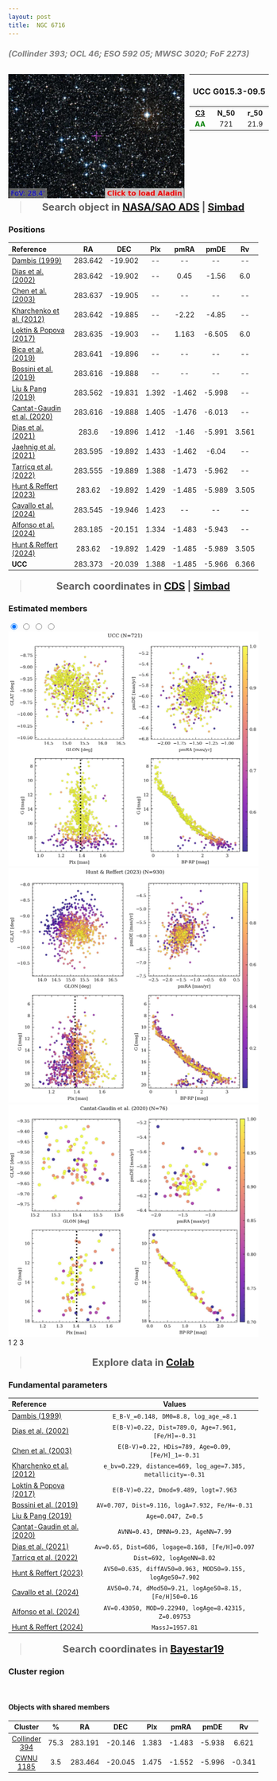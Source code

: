 ```yaml
---
layout: post
title:  NGC 6716
---
```

<h3><span style="color: #808080;"><i>(Collinder 393; OCL 46; ESO 592 05; MWSC 3020; FoF 2273)</i></span></h3><div style="display: flex; justify-content: space-between; width:720px;height:250px">
<div style="text-align: center;">

<!-- Static image + data attributes for FOV and target -->
<img id="aladin_img"
     data-umami-event="aladin_load"
     src="https://raw.githubusercontent.com/ucc23/Q1N/main/plots/aladin/ngc6716.webp"
     alt="Click to load Aladin Lite" 
     style="width:355px;height:250px; cursor: pointer;"
     data-fov="0.73" 
     data-target="283.373 -20.039"/>
<!-- Div to contain Aladin Lite viewer -->
<div id="aladin-lite-div" style="width:355px;height:250px;display:none;"></div>
<!-- Aladin Lite script (will be loaded after the image is clicked) -->
<script src="{{ site.baseurl }}/scripts/aladin_load.js"></script>

</div>
<!-- Left block -->

<table style="width:355px;height:250px;">
  <!-- Row 1 (title) -->
  <tr>
    <td colspan="5"><h3>UCC G015.3-09.5</h3></td>
  </tr>
  <!-- Row 2 -->
  <tr>
    <th style="text-align: center;"><a href="https://ucc.ar/faq#what-is-the-c3-parameter" title="Combined class">C3</a></th>
    <th style="text-align: center;"><div title="Stars with membership probability >50%">N_50</div></th>
    <th style="text-align: center;"><div title="Radius that contains half the members [arcmin]">r_50</div></th>
  </tr>
  <!-- Row 3 -->
  <tr>
    <td style="text-align: center;"><span style="color: green; font-weight: bold;">A</span><span style="color: green; font-weight: bold;">A</span></td>
    <td style="text-align: center;">721</td>
    <td style="text-align: center;">21.9</td>
  </tr>
</table>
</div>

> <p style="text-align:center; font-weight: bold; font-size:20px">Search object in <a data-umami-event="nasa_search" href="https://ui.adsabs.harvard.edu/search/q=%20collection%3Aastronomy%20body%3A%22NGC%206716%22&sort=date%20desc%2C%20bibcode%20desc&p_=0" target="_blank">NASA/SAO ADS</a> | <a data-umami-event="simbad_search" href="https://simbad.cds.unistra.fr/simbad/sim-id-refs?Ident=ngc6716" target="_blank">Simbad</a></p>


### Positions

| Reference    | RA    | DEC   | Plx  | pmRA  | pmDE   |  Rv  |
| :---         | :---: | :---: | :---: | :---: | :---: | :---: |
|[Dambis (1999)](https://ui.adsabs.harvard.edu/abs/1999AstL...25....7D) | 283.642 | -19.902 | -- | -- | -- | -- |
|[Dias et al. (2002)](https://ui.adsabs.harvard.edu/abs/2002A%26A...389..871D) | 283.642 | -19.902 | -- | 0.45 | -1.56 | 6.0 |
|[Chen et al. (2003)](https://ui.adsabs.harvard.edu/abs/2003AJ....125.1397C) | 283.637 | -19.905 | -- | -- | -- | -- |
|[Kharchenko et al. (2012)](https://ui.adsabs.harvard.edu/abs/2012A%26A...543A.156K) | 283.642 | -19.885 | -- | -2.22 | -4.85 | -- |
|[Loktin & Popova (2017)](https://ui.adsabs.harvard.edu/abs/2017AstBu..72..257L) | 283.635 | -19.903 | -- | 1.163 | -6.505 | 6.0 |
|[Bica et al. (2019)](https://ui.adsabs.harvard.edu/abs/2019AJ....157...12B) | 283.641 | -19.896 | -- | -- | -- | -- |
|[Bossini et al. (2019)](https://ui.adsabs.harvard.edu/abs/2019A%26A...623A.108B) | 283.616 | -19.888 | -- | -- | -- | -- |
|[Liu & Pang (2019)](https://ui.adsabs.harvard.edu/abs/2019ApJS..245...32L) | 283.562 | -19.831 | 1.392 | -1.462 | -5.998 | -- |
|[Cantat-Gaudin et al. (2020)](https://ui.adsabs.harvard.edu/abs/2020A%26A...640A...1C) | 283.616 | -19.888 | 1.405 | -1.476 | -6.013 | -- |
|[Dias et al. (2021)](https://ui.adsabs.harvard.edu/abs/2021MNRAS.504..356D) | 283.6 | -19.896 | 1.412 | -1.46 | -5.991 | 3.561 |
|[Jaehnig et al. (2021)](https://ui.adsabs.harvard.edu/abs/2021ApJ...923..129J) | 283.595 | -19.892 | 1.433 | -1.462 | -6.04 | -- |
|[Tarricq et al. (2022)](https://ui.adsabs.harvard.edu/abs/2022A%26A...659A..59T) | 283.555 | -19.889 | 1.388 | -1.473 | -5.962 | -- |
|[Hunt & Reffert (2023)](https://ui.adsabs.harvard.edu/abs/2023A%26A...673A.114H) | 283.62 | -19.892 | 1.429 | -1.485 | -5.989 | 3.505 |
|[Cavallo et al. (2024)](https://ui.adsabs.harvard.edu/abs/2024AJ....167...12C) | 283.545 | -19.946 | 1.423 | -- | -- | -- |
|[Alfonso et al. (2024)](https://ui.adsabs.harvard.edu/abs/2024A%26A...689A..18A) | 283.185 | -20.151 | 1.334 | -1.483 | -5.943 | -- |
|[Hunt & Reffert (2024)](https://ui.adsabs.harvard.edu/abs/2024A%26A...686A..42H) | 283.62 | -19.892 | 1.429 | -1.485 | -5.989 | 3.505 |
| **UCC** |283.373 | -20.039 | 1.388 | -1.485 | -5.966 | 6.366 |

> <p style="text-align:center; font-weight: bold; font-size:20px">Search coordinates in <a data-umami-event="cds_coord_search" href="https://cdsportal.u-strasbg.fr/?target=283.373,-20.039" target="_blank">CDS</a> | <a data-umami-event="simbad_coord_search" href="https://simbad.cds.unistra.fr/mobile/object_list.html?coord=283.373%20-20.039&output=json&radius=5&userEntry=ngc6716" target="_blank">Simbad</a></p>

### Estimated members

<div class="carousel">
<input type="radio" name="radio-btn" id="slide1" checked>
<input type="radio" name="radio-btn" id="slide1">
<input type="radio" name="radio-btn" id="slide2">
<input type="radio" name="radio-btn" id="slide3">
<div class="slides">
<div class="slide">
<a href="https://raw.githubusercontent.com/ucc23/Q1N/main/plots/UCC/ngc6716.webp" target="_blank">
<img src="https://raw.githubusercontent.com/ucc23/Q1N/main/plots/UCC/ngc6716.webp" alt="NGC 6716 UCC">
</a>
</div>
<div class="slide">
<a href="https://raw.githubusercontent.com/ucc23/Q1N/main/plots/HUNT23/ngc6716.webp" target="_blank">
<img src="https://raw.githubusercontent.com/ucc23/Q1N/main/plots/HUNT23/ngc6716.webp" alt="NGC 6716 HUNT23">
</a>
</div>
<div class="slide">
<a href="https://raw.githubusercontent.com/ucc23/Q1N/main/plots/CANTAT20/ngc6716.webp" target="_blank">
<img src="https://raw.githubusercontent.com/ucc23/Q1N/main/plots/CANTAT20/ngc6716.webp" alt="NGC 6716 CANTAT20">
</a>
</div>
</div>
<div class="indicators">
<label for="slide1">1</label>
<label for="slide2">2</label>
<label for="slide3">3</label>
</div>
</div>


> <p style="text-align:center; font-weight: bold; font-size:20px">Explore data in <a data-umami-event="colab" href="https://colab.research.google.com/github/ucc23/ucc/blob/main/assets/notebook.ipynb" target="_blank">Colab</a></p>


### Fundamental parameters

| Reference |  Values |
| :---      |  :---:  |
| [Dambis (1999)](https://ui.adsabs.harvard.edu/abs/1999AstL...25....7D) | `E_B-V_=0.148, DM0=8.8, log_age_=8.1` |
| [Dias et al. (2002)](https://ui.adsabs.harvard.edu/abs/2002A%26A...389..871D) | `E(B-V)=0.22, Dist=789.0, Age=7.961, [Fe/H]=-0.31` |
| [Chen et al. (2003)](https://ui.adsabs.harvard.edu/abs/2003AJ....125.1397C) | `E(B-V)=0.22, HDis=789, Age=0.09, [Fe/H]_1=-0.31` |
| [Kharchenko et al. (2012)](https://ui.adsabs.harvard.edu/abs/2012A%26A...543A.156K) | `e_bv=0.229, distance=669, log_age=7.385, metallicity=-0.31` |
| [Loktin & Popova (2017)](https://ui.adsabs.harvard.edu/abs/2017AstBu..72..257L) | `E(B-V)=0.22, Dmod=9.489, logt=7.963` |
| [Bossini et al. (2019)](https://ui.adsabs.harvard.edu/abs/2019A%26A...623A.108B) | `AV=0.707, Dist=9.116, logA=7.932, Fe/H=-0.31` |
| [Liu & Pang (2019)](https://ui.adsabs.harvard.edu/abs/2019ApJS..245...32L) | `Age=0.047, Z=0.5` |
| [Cantat-Gaudin et al. (2020)](https://ui.adsabs.harvard.edu/abs/2020A%26A...640A...1C) | `AVNN=0.43, DMNN=9.23, AgeNN=7.99` |
| [Dias et al. (2021)](https://ui.adsabs.harvard.edu/abs/2021MNRAS.504..356D) | `Av=0.65, Dist=686, logage=8.168, [Fe/H]=0.097` |
| [Tarricq et al. (2022)](https://ui.adsabs.harvard.edu/abs/2022A%26A...659A..59T) | `Dist=692, logAgeNN=8.02` |
| [Hunt & Reffert (2023)](https://ui.adsabs.harvard.edu/abs/2023A%26A...673A.114H) | `AV50=0.635, diffAV50=0.963, MOD50=9.155, logAge50=7.902` |
| [Cavallo et al. (2024)](https://ui.adsabs.harvard.edu/abs/2024AJ....167...12C) | `AV50=0.74, dMod50=9.21, logAge50=8.15, [Fe/H]50=0.16` |
| [Alfonso et al. (2024)](https://ui.adsabs.harvard.edu/abs/2024A%26A...689A..18A) | `AV=0.43050, MOD=9.22940, logAge=8.42315, Z=0.09753` |
| [Hunt & Reffert (2024)](https://ui.adsabs.harvard.edu/abs/2024A%26A...686A..42H) | `MassJ=1957.81` |

> <p style="text-align:center; font-weight: bold; font-size:20px">Search coordinates in <a data-umami-event="bayestar" href="http://argonaut.skymaps.info/query?lon=15.149%20&lat=-9.417&coordsys=gal&mapname=bayestar2019" target="_blank">Bayestar19</a></p>


### Cluster region

<html lang="en">
  <body>
    <center>
    <div id="plot-params"
         data-oc-name="ngc6716"
         data-ra-center="283.62"
         data-dec-center="-19.89"
         data-rad-deg="21.9"
         data-plx="1.388">
    </div>
    <div id="plot-container">
        <div id="plot"></div>
    </div>
    <script defer type="module" src="{{ site.baseurl }}/scripts/radec_scatter.js"></script>
    </center>
  </body>
</html>
<br>


#### Objects with shared members

| Cluster | <span title="Percentage of members that this OC shares with the ones listed">%</span>   | RA   | DEC   | Plx   | pmRA  | pmDE  | Rv    |
| :---:   | :-: |:---: | :---: | :---: | :---: | :---: | :---: |
|[Collinder 394](/_clusters/collinder394/)| 75.3 | 283.191 | -20.146 | 1.383 | -1.483 | -5.938 | 6.621 |
|[CWNU 1185](/_clusters/cwnu1185/)| 3.5 | 283.464 | -20.045 | 1.475 | -1.552 | -5.996 | -0.341 |